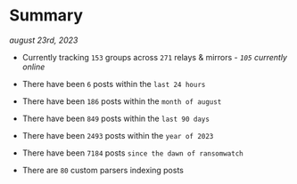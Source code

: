 
# Summary
_august 23rd, 2023_

- Currently tracking `153` groups across `271` relays & mirrors - _`105` currently online_

- There have been `6` posts within the `last 24 hours`

- There have been `186` posts within the `month of august`

- There have been `849` posts within the `last 90 days`

- There have been `2493` posts within the `year of 2023`

- There have been `7184` posts `since the dawn of ransomwatch`

- There are `80` custom parsers indexing posts
